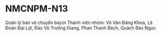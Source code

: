 # NMCNPM-N13
Quản lý bán vé chuyến bay\n
Thành viên nhóm: Võ Văn Đăng Khoa, Lê Đoàn Đại Lợi, Đào Võ Trường Giang, Phan Thanh Bách, Quách Bảo Ngọc
